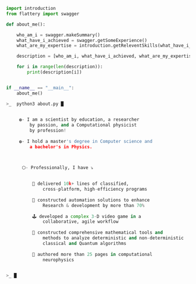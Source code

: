```python
import introduction
from flattery import swagger

def about_me():

    who_am_i = swagger.makeSummary()
    what_have_i_achieved = swagger.getSomeExperience()
    what_are_my_expertise = introduction.getReleventSkills(what_have_i_achieved)

    description = [who_am_i, what_have_i_achieved, what_are_my_expertise]

    for i in range(len(description)):
        print(description[i])


if __name__ == "__main__":
    about_me()
```

```python
>_  python3 about.py █   
```

```python
      
     ◍- I am a scientist by education, a researcher
         by passion, and a Computational physicist
         by profession!
          
     ◍- I hold a master's degree in Computer science and
         a bachelor's in Physics.



      ⬡- Professionally, I have ⤵
      
      
          🚀 delivered 10k+ lines of classified,
              cross-platform, high-efficiency programs
               
          🤖 constructed automation solutions to enhance
              Research & development by more than 70%
               
          🕹️ developed a complex 3-D video game in a
              collaborative, agile workflow
          
          🎲 constructed comprehensive mathematical tools and
              methods to analyze deterministic and non-deterministic
              classical and Quantum algorithms
               
          📝 authored more than 25 pages in computational
              neurophysics
          
```
```python
>_ █   
```


<!---
sabneet95/sabneet95 is a ✨ special ✨ repository because its `README.md` (this file) appears on your GitHub profile.
You can click the Preview link to take a look at your changes.
--->
